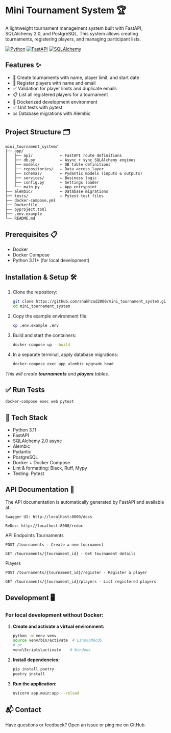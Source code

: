 # Mini Tournament System 🏆

A lightweight tournament management system built with FastAPI, SQLAlchemy 2.0, and PostgreSQL. This system allows creating tournaments, registering players, and managing participant lists.

[![Python](https://img.shields.io/badge/Python-3.11%2B-blue)](https://www.python.org/)
[![FastAPI](https://img.shields.io/badge/FastAPI-0.104.0-green)](https://fastapi.tiangolo.com/)
[![SQLAlchemy](https://img.shields.io/badge/SQLAlchemy-2.0-orange)](https://www.sqlalchemy.org/)

## Features ✨

- 🚀 Create tournaments with name, player limit, and start date
- 👥 Register players with name and email
- ✅ Validation for player limits and duplicate emails
- 📋 List all registered players for a tournament
- 🐳 Dockerized development environment
- ✅ Unit tests with pytest
- 📊 Database migrations with Alembic

## Project Structure 🗂️
```
mini_tournament_system/
├── app/
│   ├── api/            ← FastAPI route definitions
│   ├── db.py           ← Async + sync SQLAlchemy engines
│   ├── models/         ← DB table definitions
│   ├── repositories/   ← Data access layer
│   ├── schemas/        ← Pydantic models (inputs & outputs)
│   ├── services/       ← Business logic
│   ├── config.py       ← Settings loader
│   └── main.py         ← App entrypoint
├── alembic/            ← Database migrations
├── tests/              ← Pytest test files
├── docker-compose.yml
├── Dockerfile
├── pyproject.toml
├── .env.example
└── README.md
```


## Prerequisites 📋

- Docker
- Docker Compose
- Python 3.11+ (for local development)

## Installation & Setup 🛠️

1. Clone the repository:
   ```bash
   git clone https://github.com/shakhzod2000/mini_tournament_system.git
   cd mini_tournament_system

2. Copy the example environment file:
   ```bash
   cp .env.example .env

3. Build and start the containers:
   ```bash
   docker-compose up --build

4. In a separate terminal, apply database migrations:
   ```bash
   docker-compose exec app alembic upgrade head

_This will create **tournaments** and **players** tables._


## ✅ Run Tests
```bash
docker-compose exec web pytest
```

## 🧪 Tech Stack
- Python 3.11
- FastAPI
- SQLAlchemy 2.0 async
- Alembic
- Pydantic
- PostgreSQL
- Docker + Docker Compose
- Lint & formatting: Black, Ruff, Mypy
- Testing: Pytest


## API Documentation 📖

The API documentation is automatically generated by FastAPI and available at:

    Swagger UI: http://localhost:8000/docs

    ReDoc: http://localhost:8000/redoc

API Endpoints
Tournaments

    POST /tournaments - Create a new tournament

    GET /tournaments/{tournament_id} - Get tournament details

Players

    POST /tournaments/{tournament_id}/register - Register a player

    GET /tournaments/{tournament_id}/players - List registered players


## Development 🖥️

### For local development without Docker:

1. **Create and activate a virtual environment:**
   ```bash
   python -m venv venv
   source venv/bin/activate  # Linux/MacOS
   # or
   venv\Scripts\activate    # Windows

2. **Install dependencies:**
   ```bash
   pip install poetry
   poetry install

3. **Run the application:**
   ```bash
   uvicorn app.main:app --reload


## 📬 Contact

Have questions or feedback? Open an issue or ping me on GitHub.
